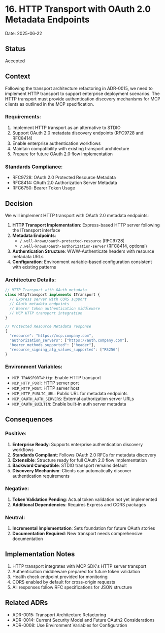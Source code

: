 # 16. HTTP Transport with OAuth 2.0 Metadata Endpoints

Date: 2025-06-22

## Status

Accepted

## Context

Following the transport architecture refactoring in ADR-0015, we need to implement HTTP transport to support enterprise deployment scenarios. The HTTP transport must provide authentication discovery mechanisms for MCP clients as outlined in the MCP specification.

### Requirements:
1. Implement HTTP transport as an alternative to STDIO
2. Support OAuth 2.0 metadata discovery endpoints (RFC9728 and RFC8414)
3. Enable enterprise authentication workflows
4. Maintain compatibility with existing transport architecture
5. Prepare for future OAuth 2.0 flow implementation

### Standards Compliance:
- RFC9728: OAuth 2.0 Protected Resource Metadata
- RFC8414: OAuth 2.0 Authorization Server Metadata  
- RFC6750: Bearer Token Usage

## Decision

We will implement HTTP transport with OAuth 2.0 metadata endpoints:

1. **HTTP Transport Implementation**: Express-based HTTP server following the ITransport interface
2. **Metadata Endpoints**: 
   - `/.well-known/oauth-protected-resource` (RFC9728)
   - `/.well-known/oauth-authorization-server` (RFC8414, optional)
3. **Authentication Structure**: WWW-Authenticate headers with resource metadata URLs
4. **Configuration**: Environment variable-based configuration consistent with existing patterns

### Architecture Details:

```typescript
// HTTP Transport with OAuth metadata
class HttpTransport implements ITransport {
  // Express server with CORS support
  // OAuth metadata endpoints
  // Bearer token authentication middleware
  // MCP HTTP transport integration
}

// Protected Resource Metadata response
{
  "resource": "https://mcp.company.com",
  "authorization_servers": ["https://auth.company.com"],
  "bearer_methods_supported": ["header"],
  "resource_signing_alg_values_supported": ["RS256"]
}
```

### Environment Variables:
- `MCP_TRANSPORT=http`: Enable HTTP transport
- `MCP_HTTP_PORT`: HTTP server port
- `MCP_HTTP_HOST`: HTTP server host
- `MCP_HTTP_PUBLIC_URL`: Public URL for metadata endpoints
- `MCP_OAUTH_AUTH_SERVERS`: External authorization server URLs
- `MCP_OAUTH_BUILTIN`: Enable built-in auth server metadata

## Consequences

### Positive:
1. **Enterprise Ready**: Supports enterprise authentication discovery workflows
2. **Standards Compliant**: Follows OAuth 2.0 RFCs for metadata discovery
3. **Extensible**: Structure ready for full OAuth 2.0 flow implementation
4. **Backward Compatible**: STDIO transport remains default
5. **Discovery Mechanism**: Clients can automatically discover authentication requirements

### Negative:
1. **Token Validation Pending**: Actual token validation not yet implemented
2. **Additional Dependencies**: Requires Express and CORS packages

### Neutral:
1. **Incremental Implementation**: Sets foundation for future OAuth stories
2. **Documentation Required**: New transport needs comprehensive documentation

## Implementation Notes

1. HTTP transport integrates with MCP SDK's HTTP server transport
2. Authentication middleware prepared for future token validation
3. Health check endpoint provided for monitoring
4. CORS enabled by default for cross-origin requests
5. All responses follow RFC specifications for JSON structure

## Related ADRs

- ADR-0015: Transport Architecture Refactoring
- ADR-0014: Current Security Model and Future OAuth2 Considerations
- ADR-0008: Use Environment Variables for Configuration